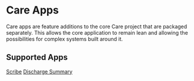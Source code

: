 
# Care Apps

Care apps are feature additions to the core Care project that are packaged separately. This allows the core application to 
remain lean and allowing the possibilities for complex systems built around it.

## Supported Apps

[Scribe](/docs/care/apps/scribe/)
[Discharge Summary](/docs/care/apps/discharge_summary/)